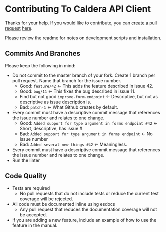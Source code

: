 # Contributing To Caldera API Client
Thanks for your help. If you would like to contribute, you can [create a pull request](https://help.github.com/articles/about-pull-requests/) [here](https://github.com/calderawp/caldera-api-client/pulls).

Please review the readme for notes on development scripts and installation.

## Commits And Branches

Please keep the following in mind:

* Do not commit to the master branch of your fork. Create 1 branch per pull request. Name that branch for the issue number.
    - Good: `feature/42` <- This adds the feature described in issue 42.
    - Good: `bug/11` <- This fixes the bug described in issue 11.
    - Find but not good `improve-form-endpoint` <- Descriptive, but not as descriptive as issue description is.
    - Bad: `patch-1` <- What Github creates by default.
* Every commit must have a descriptive commit message that references the issue number and relates to one change.
    - Good: `Added support for type argument in forms endpoint #42`  <- Short, descriptive, has issue #
    - Bad: `Added support for type argument in forms endpoint` <- No issue number
    - Bad: `Added several new things #42` <- Meaningless.
* Every commit must have a descriptive commit message that references the issue number and relates to one change.
* Run the linter

## Code Quality

* Tests are required
    - No pull requests that do not include tests or reduce the current test coverage will be rejected.
* All code must be documented inline using esdocs
    - Any pull request that reduces the documentation coverage will not be accepted.
* If you are adding a new feature, include an example of how to use the feature in the manual.

